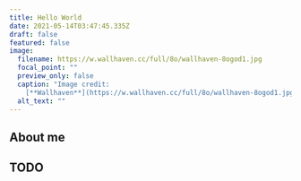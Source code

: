 ```yaml
---
title: Hello World
date: 2021-05-14T03:47:45.335Z
draft: false
featured: false
image:
  filename: https://w.wallhaven.cc/full/8o/wallhaven-8ogod1.jpg
  focal_point: ""
  preview_only: false
  caption: "Image credit:
    [**Wallhaven**](https://w.wallhaven.cc/full/8o/wallhaven-8ogod1.jpg)"
  alt_text: ""
---
```

## About me

## TODO